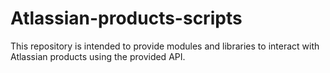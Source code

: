 # Atlassian-products-scripts
This repository is intended to provide modules and libraries to interact with Atlassian products using the provided API.

